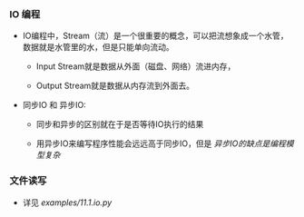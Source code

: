 ### IO 编程
* IO编程中，Stream（流）是一个很重要的概念，可以把流想象成一个水管，数据就是水管里的水，但是只能单向流动。
    * Input Stream就是数据从外面（磁盘、网络）流进内存，

    * Output Stream就是数据从内存流到外面去。


* 同步IO 和 异步IO:
    * 同步和异步的区别就在于是否等待IO执行的结果

    * 用异步IO来编写程序性能会远远高于同步IO，但是 *异步IO的缺点是编程模型复杂*



### 文件读写
* 详见 *examples/11.1.io.py*
